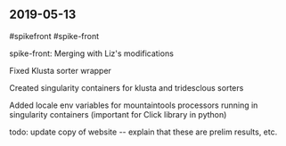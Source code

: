## 2019-05-13

 #spikefront #spike-front

spike-front: Merging with Liz's modifications

Fixed Klusta sorter wrapper

Created singularity containers for klusta and tridesclous sorters

Added locale env variables for mountaintools processors running in singularity containers (important for Click library in python)

todo: update copy of website -- explain that these are prelim results, etc.
